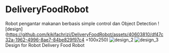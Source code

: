 # DeliveryFoodRobot
Robot pengantar makanan berbasis simple control dan Object Detection
![design](https://github.com/kikifachrizi/DeliveryFoodRobot/assets/40603810/df47c32a-1962-4996-8ae7-84be829f97c4 =100x250)
![design_2](https://github.com/kikifachrizi/DeliveryFoodRobot/assets/40603810/9badf78b-5381-42ef-a0d1-fc01af34d34f)
![design_3](https://github.com/kikifachrizi/DeliveryFoodRobot/assets/40603810/6da2c905-29f5-479e-aed9-2817b3164c9b)
Design for Robot Delivery Food Robot
